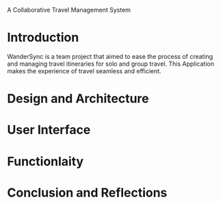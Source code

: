 A Collaborative Travel Management System
# Introduction
WanderSync is a team project that aimed to ease the process of creating and managing travel itineraries for solo and group travel. This Application makes the experience of travel seamless and efficient.
# Design and Architecture

# User Interface
# Functionlaity
# Conclusion and Reflections
